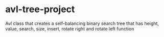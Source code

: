 # avl-tree-project
 Avl class that creates a self-balancing binary search tree that has height, value, search, size, insert, rotate right and rotate left function
